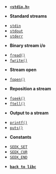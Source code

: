 - [**`<stdio.h>`**](/libc/stdio.h/)

- **Standard streams**

* [`stdin`](/libc/stdio.h/stdin.md)
* [`stdout`](/libc/stdio.h/stdout.md)
* [`stderr`](/libc/stdio.h/stderr.md)

- **Binary stream i/o**

* [`fread()`](/libc/stdio.h/fread.md)
* [`fwrite()`](/libc/stdio.h/fwrite.md)

- **Stream open**

* [`fopen()`](/libc/stdio.h/fopen.md)

- **Reposition a stream**

* [`fseek()`](/libc/stdio.h/fseek.md)
* [`ftell()`](/libc/stdio.h/ftell.md)

- **Output to a stream**

* [`printf()`](/libc/stdio.h/printf.md)
* [`puts()`](/libc/stdio.h/puts.md)

- **Constants**

* [`SEEK_SET`](/libc/stdio.h/SEEK_SET.md)
* [`SEEK_CUR`](/libc/stdio.h/SEEK_CUR.md)
* [`SEEK_END`](/libc/stdio.h/SEEK_END.md)

- [**`back to libc`**](/libc/)